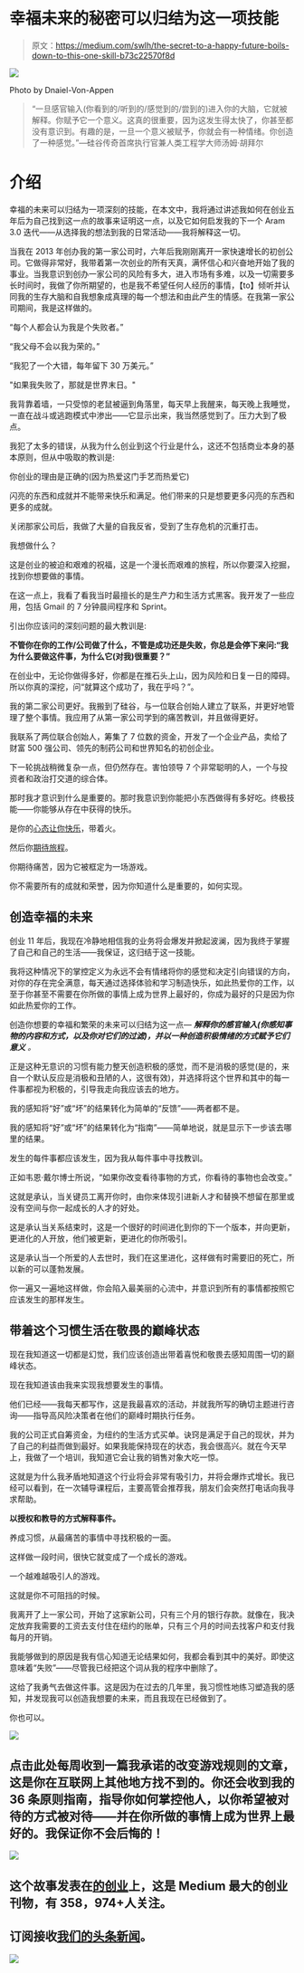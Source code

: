 # 幸福未来的秘密可以归结为这一项技能

> 原文：<https://medium.com/swlh/the-secret-to-a-happy-future-boils-down-to-this-one-skill-b73c22570f8d>

![](img/fe590e64b079c8d8d9e31837237f2b1b.png)

Photo by Dnaiel-Von-Appen

> “一旦感官输入(你看到的/听到的/感觉到的/尝到的)进入你的大脑，它就被解释。你赋予它一个意义。这真的很重要，因为这发生得太快了，你甚至都没有意识到。有趣的是，一旦一个意义被赋予，你就会有一种情绪。你创造了一种感觉。”—硅谷传奇首席执行官兼人类工程学大师汤姆·胡拜尔

# 介绍

幸福的未来可以归结为一项深刻的技能，在本文中，我将通过讲述我如何在创业五年后为自己找到这一点的故事来证明这一点，以及它如何启发我的下一个 Aram 3.0 迭代——从选择我的想法到我的日常活动——我将解释这一切。

当我在 2013 年创办我的第一家公司时，六年后我刚刚离开一家快速增长的初创公司。它做得非常好，我带着第一次创业的所有天真，满怀信心和兴奋地开始了我的事业。当我意识到创办一家公司的风险有多大，进入市场有多难，以及一切需要多长时间时，我做了你所期望的，也是我不希望任何人经历的事情，【to】倾听并认同我的生存大脑和自我想象成真理的每一个想法和由此产生的情感。在我第一家公司期间，我是这样做的。

“每个人都会认为我是个失败者。”

“我父母不会以我为荣的。”

“我犯了一个大错，每年留下 30 万美元。”

"如果我失败了，那就是世界末日。"

我背靠着墙，一只受惊的老鼠被逼到角落里，每天早上我醒来，每天晚上我睡觉，一直在战斗或逃跑模式中渗出——它显示出来，我当然感觉到了。压力大到了极点。

我犯了太多的错误，从我为什么创业到这个行业是什么，这还不包括商业本身的基本原则，但从中吸取的教训是:

你创业的理由是正确的(因为热爱这门手艺而热爱它)

闪亮的东西和成就并不能带来快乐和满足。他们带来的只是想要更多闪亮的东西和更多的成就。

关闭那家公司后，我做了大量的自我反省，受到了生存危机的沉重打击。

我想做什么？

这是创业的被迫和艰难的祝福，这是一个漫长而艰难的旅程，所以你要深入挖掘，找到你想要做的事情。

在这一点上，我看了看我当时最擅长的是生产力和生活方式黑客。我开发了一些应用，包括 Gmail 的 7 分钟晨间程序和 Sprint。

引出你应该问的深刻问题的最大教训是:

**不管你在你的工作/公司做了什么，不管是成功还是失败，你总是会停下来问:“我为什么要做这件事，为什么它(对我)很重要？”**

在创业中，无论你做得多好，你都是在推石头上山，因为风险和日复一日的障碍。所以你真的深挖，问“就算这个成功了，我在乎吗？”。

我的第二家公司更好。我搬到了硅谷，与一位联合创始人建立了联系，并更好地管理了整个事情。我应用了从第一家公司学到的痛苦教训，并且做得更好。

我联系了两位联合创始人，筹集了 7 位数的资金，开发了一个企业产品，卖给了财富 500 强公司、领先的制药公司和世界知名的初创企业。

下一轮挑战稍微复杂一点，但仍然存在。害怕领导 7 个非常聪明的人，一个与投资者和政治打交道的综合体。

那时我才意识到什么是重要的。那时我意识到你能把小东西做得有多好吃。终极技能——你能够从存在中获得的快乐。

是你的[心态让你快乐](/swlh/the-key-to-being-the-best-in-the-world-at-what-you-do-364c98d8b75a)，带着火。

然后你[期待旅程](/swlh/the-surprising-secret-to-changing-the-world-dd4d2519f940)。

你期待痛苦，因为它被框定为一场游戏。

你不需要所有的成就和荣誉，因为你知道什么是重要的，如何实现。

## 创造幸福的未来

创业 11 年后，我现在冷静地相信我的业务将会爆发并掀起波澜，因为我终于掌握了自己和自己的生活——我保证，这归结于这一技能。

我将这种情况下的掌控定义为永远不会有情绪将你的感觉和决定引向错误的方向，对你的存在完全满意，每天通过选择体验和学习制造快乐，如此热爱你的工作，以至于你甚至不需要在你所做的事情上成为世界上最好的，你成为最好的只是因为你如此热爱你的工作。

创造你想要的幸福和繁荣的未来可以归结为这一点— ***解释你的感官输入(你感知事物的内容和方式，以及你对它们的过滤)，并以一种创造积极情绪的方式赋予它们意义*** *。*

正是这种无意识的习惯有能力整天创造积极的感觉，而不是消极的感觉(是的，来自一个默认反应是消极和丑陋的人，这很有效)，并选择将这个世界和其中的每一件事都视为积极的，引导我走向我应该去的地方。

我的感知将“好”或“坏”的结果转化为简单的“反馈”——两者都不是。

我的感知将“好”或“坏”的结果转化为“指南”——简单地说，就是显示下一步该去哪里的结果。

发生的每件事都应该发生，因为我从每件事中寻找教训。

正如韦恩·戴尔博士所说，“如果你改变看待事物的方式，你看待的事物也会改变。”

这就是承认，当关键员工离开你时，由你来体现引进新人才和替换不想留在那里或没有空间与你一起成长的人才的好处。

这是承认当关系结束时，这是一个很好的时间进化到你的下一个版本，并向更新，更进化的人开放，他们被更新，更进化的你所吸引。

这是承认当一个所爱的人去世时，我们在这里进化，这样做有时需要旧的死亡，所以新的可以蓬勃发展。

你一遍又一遍地这样做，你会陷入最美丽的心流中，并意识到所有的事情都按照它应该发生的那样发生。

## 带着这个习惯生活在敬畏的巅峰状态

现在我知道这一切都是幻觉，我们应该创造出带着喜悦和敬畏去感知周围一切的巅峰状态。

现在我知道该由我来实现我想要发生的事情。

他们已经——我每天都写作，这是我最喜欢的活动，并就我所写的确切主题进行咨询——指导高风险决策者在他们的巅峰时期执行任务。

我的公司正式自筹资金，为纽约的生活方式买单。诀窍是满足于自己的现状，并为了自己的利益而做到最好。如果我能保持现在的状态，我会很高兴。就在今天早上，我做了一个培训，我知道它会让我的销售对象大吃一惊。

这就是为什么我矛盾地知道这个行业将会非常有吸引力，并将会爆炸式增长。我已经可以看到，在一次辅导课程后，主要高管会推荐我，朋友们会突然打电话向我寻求帮助。

**以授权和教导的方式解释事件。**

养成习惯，从最痛苦的事情中寻找积极的一面。

这样做一段时间，很快它就变成了一个成长的游戏。

一个越难越吸引人的游戏。

这就是你不可阻挡的时候。

我离开了上一家公司，开始了这家新公司，只有三个月的银行存款。就像在，我决定放弃我需要的工资去支付住在纽约的账单，只有三个月的时间去找客户和支付我每月的开销。

我能够做到的原因是我有信心知道无论结果如何，我都会看到其中的美好。即使这意味着“失败”——尽管我已经把这个词从我的程序中删除了。

这给了我勇气去做这件事。这是因为在过去的几年里，我习惯性地练习塑造我的感知，并发现我可以创造我想要的未来，而且我现在已经做到了。

你也可以。

![](img/a346b2667d6bcd0b307c5429b4276fea.png)

## 点击此处每周收到一篇我承诺的改变游戏规则的文章，这是你在互联网上其他地方找不到的。你还会收到我的 36 条原则指南，指导你如何掌控他人，以你希望被对待的方式被对待——并在你所做的事情上成为世界上最好的。我保证你不会后悔的！

[![](img/308a8d84fb9b2fab43d66c117fcc4bb4.png)](https://medium.com/swlh)

## 这个故事发表在[的创业](https://medium.com/swlh)上，这是 Medium 最大的创业刊物，有 358，974+人关注。

## 订阅接收[我们的头条新闻](http://growthsupply.com/the-startup-newsletter/)。

[![](img/b0164736ea17a63403e660de5dedf91a.png)](https://medium.com/swlh)